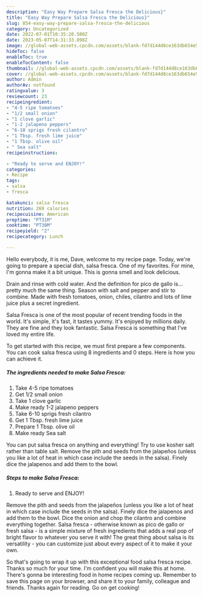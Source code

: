 ```yaml
---
description: "Easy Way Prepare Salsa Fresca the Delicious}"
title: "Easy Way Prepare Salsa Fresca the Delicious}"
slug: 854-easy-way-prepare-salsa-fresca-the-delicious
category: Uncategorized
date: 2022-07-01T10:35:20.500Z
date: 2023-05-07T14:31:33.898Z
image: //global-web-assets.cpcdn.com/assets/blank-fd7d144d8ce163db654e5a02c40b08a2775adb7897d16e4062681dc7e1b2800f.png
hideToc: false
enableToc: true
enableTocContent: false
thumbnail: //global-web-assets.cpcdn.com/assets/blank-fd7d144d8ce163db654e5a02c40b08a2775adb7897d16e4062681dc7e1b2800f.png
cover: //global-web-assets.cpcdn.com/assets/blank-fd7d144d8ce163db654e5a02c40b08a2775adb7897d16e4062681dc7e1b2800f.png
author: Admin
authorAv: notfound
ratingvalue: 3
reviewcount: 23
recipeingredient:
- "4-5 ripe tomatoes"
- "1/2 small onion"
- "1 clove garlic"
- "1-2 jalapeno peppers"
- "6-10 sprigs fresh cilantro"
- "1 Tbsp. fresh lime juice"
- "1 Tbsp. olive oil"
- " Sea salt"
recipeinstructions:

- "Ready to serve and ENJOY!"
categories:
- Recipe
tags:
- salsa
- fresca

katakunci: salsa fresca 
nutrition: 269 calories
recipecuisine: American
preptime: "PT31M"
cooktime: "PT38M"
recipeyield: "2"
recipecategory: Lunch

---
```



Hello everybody, it is me, Dave, welcome to my recipe page. Today, we're going to prepare a special dish, salsa fresca. One of my favorites. For mine, I'm gonna make it a bit unique. This is gonna smell and look delicious.

Drain and rinse with cold water. And the definition for pico de gallo is…pretty much the same thing. Season with salt and pepper and stir to combine. Made with fresh tomatoes, onion, chiles, cilantro and lots of lime juice plus a secret ingredient.

Salsa Fresca is one of the most popular of recent trending foods in the world. It's simple, it's fast, it tastes yummy. It's enjoyed by millions daily. They are fine and they look fantastic. Salsa Fresca is something that I've loved my entire life.


To get started with this recipe, we must first prepare a few components. You can cook salsa fresca using 8 ingredients and 0 steps. Here is how you can achieve it.

<!--inarticleads1-->

##### The ingredients needed to make Salsa Fresca:

1. Take 4-5 ripe tomatoes
1. Get 1/2 small onion
1. Take 1 clove garlic
1. Make ready 1-2 jalapeno peppers
1. Take 6-10 sprigs fresh cilantro
1. Get 1 Tbsp. fresh lime juice
1. Prepare 1 Tbsp. olive oil
1. Make ready  Sea salt


You can put salsa fresca on anything and everything! Try to use kosher salt rather than table salt. Remove the pith and seeds from the jalapeños (unless you like a lot of heat in which case include the seeds in the salsa). Finely dice the jalapenos and add them to the bowl. 

<!--inarticleads2-->

##### Steps to make Salsa Fresca:


1. Ready to serve and ENJOY!

Remove the pith and seeds from the jalapeños (unless you like a lot of heat in which case include the seeds in the salsa). Finely dice the jalapenos and add them to the bowl. Dice the onion and chop the cilantro and combine everything together. Salsa fresca - otherwise known as pico de gallo or fresh salsa - is a simple mixture of fresh ingredients that adds a real pop of bright flavor to whatever you serve it with! The great thing about salsa is its versatility - you can customize just about every aspect of it to make it your own. 

So that's going to wrap it up with this exceptional food salsa fresca recipe. Thanks so much for your time. I'm confident you will make this at home. There's gonna be interesting food in home recipes coming up. Remember to save this page on your browser, and share it to your family, colleague and friends. Thanks again for reading. Go on get cooking!
